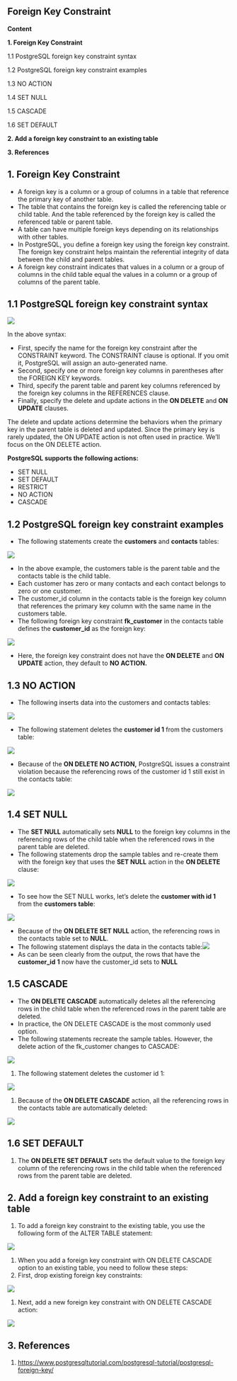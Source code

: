 ## Foreign Key Constraint

**Content**

**1. Foreign Key Constraint**

1.1 PostgreSQL foreign key constraint syntax

1.2 PostgreSQL foreign key constraint examples

1.3 NO ACTION

1.4 SET NULL

1.5 CASCADE

1.6 SET DEFAULT

**2. Add a foreign key constraint to an existing table**

**3. References**

## 1. Foreign Key Constraint

-   A foreign key is a column or a group of columns in a table that reference the primary key of another table.
-   The table that contains the foreign key is called the referencing table or child table. And the table referenced by the foreign key is called the referenced table or parent table.
-   A table can have multiple foreign keys depending on its relationships with other tables.
-   In PostgreSQL, you define a foreign key using the foreign key constraint. The foreign key constraint helps maintain the referential integrity of data between the child and parent tables.
-   A foreign key constraint indicates that values in a column or a group of columns in the child table equal the values in a column or a group of columns of the parent table.

## 1.1 PostgreSQL foreign key constraint syntax

![](media/fa4189565787e264b663c8e5a07f621e.png)

In the above syntax:

-   First, specify the name for the foreign key constraint after the CONSTRAINT keyword. The CONSTRAINT clause is optional. If you omit it, PostgreSQL will assign an auto-generated name.
-   Second, specify one or more foreign key columns in parentheses after the FOREIGN KEY keywords.
-   Third, specify the parent table and parent key columns referenced by the foreign key columns in the REFERENCES clause.
-   Finally, specify the delete and update actions in the **ON DELETE** and **ON UPDATE** clauses.

The delete and update actions determine the behaviors when the primary key in the parent table is deleted and updated. Since the primary key is rarely updated, the ON UPDATE action is not often used in practice. We’ll focus on the ON DELETE action.

**PostgreSQL supports the following actions:**

-   SET NULL
-   SET DEFAULT
-   RESTRICT
-   NO ACTION
-   CASCADE

## 1.2 PostgreSQL foreign key constraint examples

-   The following statements create the **customers** and **contacts** tables:

![](media/8461af8cae5761f4e876221c46888ae3.png)

-   In the above example, the customers table is the parent table and the contacts table is the child table.
-   Each customer has zero or many contacts and each contact belongs to zero or one customer.
-   The customer_id column in the contacts table is the foreign key column that references the primary key column with the same name in the customers table.
-   The following foreign key constraint **fk_customer** in the contacts table defines the **customer_id** as the foreign key:

![](media/d72402fa8d72d58d813e02b701038680.png)

-   Here, the foreign key constraint does not have the **ON DELETE** and **ON** **UPDATE** action, they default to **NO ACTION.**

## 1.3 NO ACTION

-   The following inserts data into the customers and contacts tables:

![](media/0642cb496d1c83887e8f7ab397bf7e57.png)

-   The following statement deletes the **customer id 1** from the customers table:

![](media/7d20202a0ce8d08e8ffa859963b64aa2.png)

-   Because of the **ON DELETE NO ACTION,** PostgreSQL issues a constraint violation because the referencing rows of the customer id 1 still exist in the contacts table:

![](media/9891cf8d2b3ec9b26ea58271f8ac8510.png)

## 1.4 SET NULL

-   The **SET NULL** automatically sets **NULL** to the foreign key columns in the referencing rows of the child table when the referenced rows in the parent table are deleted.
-   The following statements drop the sample tables and re-create them with the foreign key that uses the **SET NULL** action in the **ON DELETE** clause:

![](media/48cbd8603446d2223cfd993aa391ef81.png)

-   To see how the SET NULL works, let’s delete the **customer with id 1** from the **customers table**:

![](media/690c6f30f92c78a9c7465239d852cc02.png)

-   Because of the **ON DELETE SET NULL** action, the referencing rows in the contacts table set to **NULL**.
-   The following statement displays the data in the contacts table:![](media/16f16401f81f66e6b1ddeb1a4309a162.png)
-   As can be seen clearly from the output, the rows that have the **customer_id** **1** now have the customer_id sets to **NULL**

## 1.5 CASCADE

-   The **ON DELETE CASCADE** automatically deletes all the referencing rows in the child table when the referenced rows in the parent table are deleted.
-   In practice, the ON DELETE CASCADE is the most commonly used option.
-   The following statements recreate the sample tables. However, the delete action of the fk_customer changes to CASCADE:

![](media/d446b89548b0ee55ec3aee2434c401c1.png)

1.  The following statement deletes the customer id 1:

![](media/96adb92ff5a8412d514528980c97097e.png)

1.  Because of the **ON DELETE CASCADE** action, all the referencing rows in the contacts table are automatically deleted:

![](media/90d7302aee515b10e09364fc4edb9a82.png)

## 1.6 SET DEFAULT

1.  The **ON DELETE SET DEFAULT** sets the default value to the foreign key column of the referencing rows in the child table when the referenced rows from the parent table are deleted.

## 2. Add a foreign key constraint to an existing table

1.  To add a foreign key constraint to the existing table, you use the following form of the ALTER TABLE statement:

![](media/0d26b65fbba6b7fd0e6dfa94859652ef.png)

1.  When you add a foreign key constraint with ON DELETE CASCADE option to an existing table, you need to follow these steps:
2.  First, drop existing foreign key constraints:

![](media/bd72b7537e975959a3537c37e8982f70.png)

1.  Next, add a new foreign key constraint with ON DELETE CASCADE action:

![](media/6bcee855856c3eb151b6ad46fbab937c.png)

## 3. References

1.  https://www.postgresqltutorial.com/postgresql-tutorial/postgresql-foreign-key/
